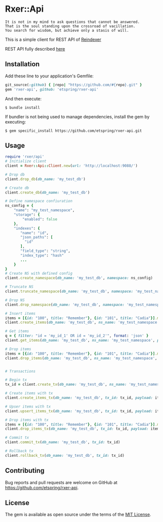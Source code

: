 # Rxer::Api

    It is not in my mind to ask questions that cannot be answered.
    That is the soul standing upon the crossroad of vacillation.
    You search for wisdom, but achieve only a stasis of will.

This is a simple client for REST API of [Reindexer](https://github.com/Restream/reindexer/)

REST API fully described [here](https://editor.swagger.io/?url=https://raw.githubusercontent.com/Restream/reindexer/master/cpp_src/server/contrib/server.yml)

## Installation

Add these line to your application's Gemfile:

```ruby
git_source(:github) { |repo| "https://github.com/#{repo}.git" }
gem 'rxer-api', github: 'etspring/rxer-api'
```
And then execute:

    $ bundle install

If bundler is not being used to manage dependencies, install the gem by executing:

    $ gem specific_install https://github.com/etspring/rxer-api.git

## Usage

```ruby
require 'rxer/api'
# Initialize client
client = Rxer::Api::Client.new(url: 'http://localhost:9088/')

# Drop db
client.drop_db(db_name: 'my_test_db')

# Create db
client.create_db(db_name: 'my_test_db')

# Define namespace confiuration
ns_config = {
    "name": "my_test_namespace",
    "storage": {
        "enabled": false
    },
    "indexes": {
       "name": "id",
       "json_paths": [
         "id"
       ],
       "field_type": "string",
       "index_type": "hash"
       ...
    }
}
# Create NS with defined config
client.create_namespace(db_name: 'my_test_db', namespace: ns_config)

# Truncate NS
client.truncate_namespace(db_name: 'my_test_db', namespace: 'my_test_namespace')

# Drop NS
client.drop_namespace(db_name: 'my_test_db', namespace: 'my_test_namespace')

# Insert items
items = [{id: "100", title: "Remember"}, {id: "101", title: "Cadia"}].map(&:to_json).join("\n")
client.create_items(db_name: 'my_test_db', ns_name: 'my_test_namespace', payload: items)

# Get items
q = { filter: "id = 'my_id_1' OR id = 'my_id_2'", format: 'json' }
client.get_items(db_name: 'my_test_db', ns_name: 'my_test_namespace', payload: q)

# Drop items
items = [{id: "100", title: "Remember"}, {id: "101", title: "Cadia"}].map { |x| x.slice(:id) }.map(&:to_json)
client.drop_items(db_name: 'my_test_db', ns_name: 'my_test_namespace', payload: items)


# Transactions

# Begin tx
tx_id = client.create_tx(db_name: 'my_test_db', ns_name: 'my_test_namespace').body["tx_id"]

# Create items with tx
client.create_items_tx(db_name: 'my_test_db', tx_id: tx_id, payload: items)

# Upser items with tx
client.upsert_items_tx(db_name: 'my_test_db', tx_id: tx_id, payload: items)

# Drop items with tx
items = [{id: "100", title: "Remember"}, {id: "101", title: "Cadia"}].map { |x| x.slice(:id) }.map(&:to_json)
client.drop_items_tx(db_name: 'my_test_db', tx_id: tx_id, payload: items)

# Commit tx
client.commit_tx(db_name: 'my_test_db', tx_id: tx_id)

# Rollback tx
client.rollback_tx(db_name: 'my_test_db', tx_id: tx_id)
```

## Contributing

Bug reports and pull requests are welcome on GitHub at https://github.com/etspring/rxer-api.

## License

The gem is available as open source under the terms of the [MIT License](https://opensource.org/licenses/MIT).

